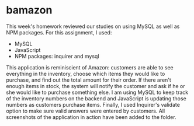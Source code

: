 # bamazon
This week's homework reviewed our studies on using MySQL as well as NPM packages. For this assignment, I used:
- MySQL
- JavaScript
- NPM packages: inquirer and mysql

This application is reminiscient of Amazon: customers are able to see everything in the inventory, choose which items they would like to purchase, and find out the total amount for their order. If there aren't enough items in stock, the system will notify the customer and ask if he or she would like to purchase something else. I am using MySQL to keep track of the inventory numbers on the backend and JavaScript is updating those numbers as customers purchase items. Finally, I used Inquirer's validate option to make sure valid answers were entered by customers. All screenshots of the application in action have been added to the folder. 
